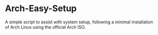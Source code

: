 # Arch-Easy-Setup
A simple script to assist with system setup, following a minimal installation of Arch Linux using the official Arch ISO.
